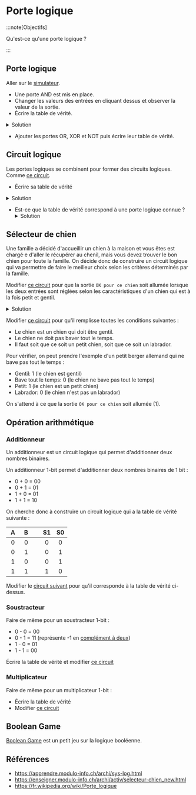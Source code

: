 # Porte logique

:::note[Objectifs]

Qu'est-ce qu'une porte logique ?

:::

<Reaveal name="1m-arch-porte" />

## Porte logique

Aller sur le [simulateur](https://logic.modulo-info.ch/?mode=design&showonly=in,out,and,or,xor,not&data=N4KABGBEBukFxgMwBpxQJYDt5gNrEgAcB7AZx1wCYAOABmTAEYA2WgXQcnQBMdnPoAQwA2OWgF8GBEuQRU6DSpXaceOAOwCRY8RzSQA5oIAuAU1l4CxgJ6FTOSAEEAcgBFInGRQAsiekwBOFQxsOWoGAI4oYgBXYxxGCT0ISFj4uWkyCgBWBUDgrl4ERkZdVBSAd3QAJ3MKXH4waijcTTBIhlxEhhK2NhBxIA).

- Une porte AND est mis en place.
- Changer les valeurs des entrées en cliquant dessus et observer la valeur de la sortie.
- Écrire la table de vérité.

<details>
<summary>Solution</summary>

| &nbsp;A&nbsp; | &nbsp;B&nbsp; | &nbsp; | out |
| :-----------: | :-----------: | :----: | :-: |
|       0       |       0       |        |  0  |
|       0       |       1       |        |  0  |
|       1       |       0       |        |  0  |
|       1       |       1       |        |  1  |

</details>

- Ajouter les portes OR, XOR et NOT puis écrire leur table de vérité.

## Circuit logique

Les portes logiques se combinent pour former des circuits logiques. Comme [ce circuit](https://logic.modulo-info.ch/?mode=tryout&data=N4KABGBEBukFxgMwBpxQPYAcAuBneYwkuAFugO4DyAdgDYCeBA2pAJbWTIYCu2nUAQ2oATfpHQAnMQA9JY6uj4BdAL6oIbDgiZFM6fNsQBWAAxcAjADYTSrm1EIzUagIC2AUwKQAgmOgDaAhM1Qkg9AzAmYycAJmtbKFYHMHM7Fw8vACE-AKCVWzRIAHMBbHcIpjQIImx6TE8ESEoAJTFw5iMYp3MAdhs7dmYYrkQE8V4CABY1KtDa+q9vADkAETb9Dq6uGNMxwe0jLksx9AmEHpmIash5hqglygAVdYrLSdjdga0wAA47U74CAAnJcrjU6ncfKsXswen1tuZ+olvkxERZzCczikYio0AUNADmLoNtofj9Yoi9slzChnG5IQBhSD5dRQcisCTlZhMWIJVEjPmpMDHLg8rhGPk9Lg-PmTCxIphA9GC4YpUZKEAqIA).

- Écrire sa table de vérité

<details>
<summary>Solution</summary>

| &nbsp;A&nbsp; | &nbsp;B&nbsp; | &nbsp; | &nbsp;C&nbsp; |
| :-----------: | :-----------: | :----: | :-----------: |
|       0       |       0       |        |       0       |
|       0       |       1       |        |       1       |
|       1       |       0       |        |       1       |
|       1       |       1       |        |       0       |

</details>

- Est-ce que la table de vérité correspond à une porte logique connue ?
  <details><summary>Solution</summary>Oui, la porte XOR</details>

## Sélecteur de chien

Une famille a décidé d'accueillir un chien à la maison et vous êtes est chargé·e d'aller le récupérer au chenil, mais vous devez trouver le bon chien pour toute la famille. On décide donc de construire un circuit logique qui va permettre de faire le meilleur choix selon les critères déterminés par la famille.

Modifier [ce circuit](https://logic.modulo-info.ch/?mode=design&showonly=and,or,xor,not&data=N4KABGBEBukFxgEwBpxQPYAcAuBneYwkuAFugO4DyAdgDYCeBA2pAIbUAmkyGATt1AAe6fj0jV02SAF0AvqgiQAltWZFM6fAiYBGHQAYeAVn3SxSrgh0AWMdVYBbAKYFIAcSfVsS2gJitfBH15QkgNLTBdAx49U3NLMB0ANjtHFwRIAAUnbykxaACCYLM0SHQAVyltdU1mAGYkwzAADjioCwIdZtTnV0oAaTANct4wAGMncZIlTwBCSFlpEFkgA) pour que la sortie `OK pour ce chien` soit allumée lorsque les deux entrées sont réglées selon les caractéristiques d'un chien qui est à la fois petit et gentil.

<details>
<summary>Solution</summary>

Utiliser une porte AND.

</details>

Modifier [ce circuit](https://logic.modulo-info.ch/?mode=design&showonly=and,or,xor,not&data=N4KABGBEBukFxgMwBpxQJYDt5gNpomEgAcB7AZx1wEYBOABmTAHZ6BdJydAEx2oBZOmAIYBbAKY5IAcXGYALugA2kTtGEqE9AL6oIhEhSp1GYaonacefAKxCxkhJABCw6OLDzSAV3lglHvLiosSUaho4Onr6RGSUCDQMTCYcGLwI1ABs9hJSAAriivKqUOqaYFEEYLFGCSZMAEw2lml8zDmOUAAywgBGAE7C3KT9JTARWtpoHGiQPsUJNfF4-PymWS1c6WYAHB1SAPIA0mBk3v1gAMYelwAW6HIAhJDabCDaQA) pour qu'il remplisse toutes les conditions suivantes :

- Le chien est un chien qui doit être gentil.
- Le chien ne doit pas baver tout le temps.
- Il faut soit que ce soit un petit chien, soit que ce soit un labrador.

Pour vérifier, on peut prendre l'exemple d'un petit berger allemand qui ne bave pas tout le temps :

- Gentil: 1 (le chien est gentil)
- Bave tout le temps: 0 (le chien ne bave pas tout le temps)
- Petit: 1 (le chien est un petit chien)
- Labrador: 0 (le chien n'est pas un labrador)

On s'attend à ce que la sortie `OK pour ce chien` soit allumée (1).

## Opération arithmétique

### Additionneur

Un additionneur est un circuit logique qui permet d'additionner deux nombres binaires.

Un additionneur 1-bit permet d'additionner deux nombres binaires de 1 bit :

- 0 + 0 = 00
- 0 + 1 = 01
- 1 + 0 = 01
- 1 + 1 = 10

On cherche donc à construire un circuit logique qui a la table de vérité suivante :

| &nbsp;A&nbsp; | &nbsp;B&nbsp; | &nbsp; | S1  | S0  |
| :-----------: | :-----------: | :----: | :-: | :-: |
|       0       |       0       |        |  0  |  0  |
|       0       |       1       |        |  0  |  1  |
|       1       |       0       |        |  0  |  1  |
|       1       |       1       |        |  1  |  0  |

Modifier le [circuit suivant](https://logic.modulo-info.ch/?mode=design&showonly=and,or,xor,not&data=N4KABGBEBukFxgMwBpxQPYAcAuBneYwkuAFugO4DyAdgDYCeBA2pAJbWTIYCu2nUAQ2oATfpHQAnMQA9JY6uj4BdAL6oIbDgiZFM6fNsQBWAAxcAjADYTSrm1EIzUagIC2AUwKQAgmOgDaAhM1Qkg9AzAmYycAJmtbKFYHMHM7Fw8vACE-AKCVWzRxXmZdfWYAdhMnKxs7JIJzFGc3TwRIAGVzSBDSiKZK2Pi65PMAFjSWr3aTbqUQFSA) pour qu'il corresponde à la table de vérité ci-dessus.

### Soustracteur

Faire de même pour un soustracteur 1-bit :

- 0 - 0 = 00
- 0 - 1 = 11 (représente -1 en [complément à deux](https://apprendre.modulo-info.ch/rep-info/entiers.html#complement-a-deux))
- 1 - 0 = 01
- 1 - 1 = 00

Écrire la table de vérité et modifier [ce circuit](https://logic.modulo-info.ch/?mode=design&showonly=and,or,xor,not&data=N4KABGBEBukFxgMwBpxQPYAcAuBneYwkuAFugO4DyAdgDYCeBA2pAJbWTIYCu2nUAQ2oATfpHQAnMQA9JY6uj4BdAL6oIbDgiZFM6fNsQBWAAxcAjADYTSrm1EIzUagIC2AUwKQAgmOgDaAhM1Qkg9AzAmYycAJmtbKFYHMHM7Fw8vACE-AKCVWzRxXmZdfWYAdhMnKxs7JIJzFGc3TwRIAGVzSBDSiKZK2Pi65PMAFjSWr3aTbqUQFSA)

### Multiplicateur

Faire de même pour un multiplicateur 1-bit :

- Écrire la table de vérité
- Modifier [ce circuit](https://logic.modulo-info.ch/?mode=design&showonly=and,or,xor,not&data=N4KABGBEBukFxgMwBpxQPYAcAuBneYwkuAFugO4DyAdgDYCeBA2pAJbWTIYCu2nUAQ2oATfpHQAnMQA9JY6uj4BdAL6oIbDgiZFM6fNsQBWAAxcAjADYTSrm1EIzUagIC2AUwKQAgmOgDaAhM1Qkg9AzAmYycAJmtbKFYHMHM7Fw8vACE-AKCVWzRxXmZdfWYAdhMnKxs7JIJzFGc3TwRIAGVzSBDSiKZK2Pi65PMAFjSWr3aTbqUQFSA)

## Boolean Game

[Boolean Game](https://booleangame.com/) est un petit jeu sur la logique booléenne.

## Références

- https://apprendre.modulo-info.ch/archi/sys-log.html
- https://enseigner.modulo-info.ch/archi/activ/selecteur-chien_new.html
- https://fr.wikipedia.org/wiki/Porte_logique

